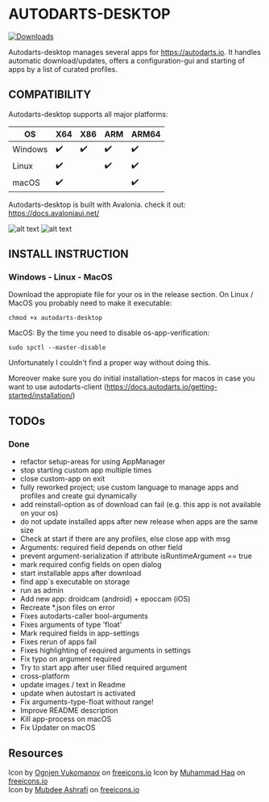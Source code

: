 # AUTODARTS-DESKTOP
[![Downloads](https://img.shields.io/github/downloads/lbormann/autodarts-desktop/total.svg)](https://github.com/lbormann/autodarts-desktop/releases/latest)

Autodarts-desktop manages several apps for https://autodarts.io.
It handles automatic download/updates, offers a configuration-gui and starting of apps by a list of curated profiles.


## COMPATIBILITY

Autodarts-desktop supports all major platforms:

| OS | X64 | X86 | ARM | ARM64
| ------------- | ------------- | ------------- | ------------- | ------------- | 
| Windows | :heavy_check_mark: | :heavy_check_mark: | :heavy_check_mark: | :heavy_check_mark: |
| Linux | :heavy_check_mark: |  | :heavy_check_mark: | :heavy_check_mark: |
| macOS | :heavy_check_mark: |  |  | :heavy_check_mark: |

Autodarts-desktop is built with Avalonia. check it out: https://docs.avaloniaui.net/


![alt text](https://github.com/lbormann/autodarts-desktop/blob/main/MAIN.PNG?raw=true)
![alt text](https://github.com/lbormann/autodarts-desktop/blob/main/SETTINGS.PNG?raw=true)



## INSTALL INSTRUCTION

### Windows - Linux - MacOS

Download the appropiate file for your os in the release section.
On Linux / MacOS you probably need to make it executable:

    chmod +x autodarts-desktop

MacOS: By the time you need to disable os-app-verification:

    sudo spctl --master-disable 


Unfortunately I couldn't find a proper way without doing this.

Moreover make sure you do initial installation-steps for macos in case you want to use autodarts-client (https://docs.autodarts.io/getting-started/installation/)


## TODOs


### Done
- refactor setup-areas for using AppManager
- stop starting custom app multiple times
- close custom-app on exit
- fully reworked project; use custom language to manage apps and profiles and create gui dynamically
- add reinstall-option as of download can fail (e.g. this app is not available on your os)
- do not update installed apps after new release when apps are the same size
- Check at start if there are any profiles, else close app with msg
- Arguments: required field depends on other field
- prevent argument-serialization if attribute isRuntimeArgument == true
- mark required config fields on open dialog
- start installable apps after download
- find app`s executable on storage
- run as admin
- Add new app: droidcam (android) + epoccam (iOS)
- Recreate *.json files on error
- Fixes autodarts-caller bool-arguments
- Fixes arguments of type 'float'
- Mark required fields in app-settings
- Fixes rerun of apps fail
- Fixes highlighting of required arguments in settings
- Fix typo on argument required
- Try to start app after user filled required argument
- cross-platform
- update images / text in Readme
- update when autostart is activated
- Fix arguments-type-float without range!
- Improve README description
- Kill app-process on macOS
- Fix Updater on macOS


## Resources

Icon by <a href="https://freeicons.io/profile/8178">Ognjen Vukomanov</a> on <a href="https://freeicons.io">freeicons.io</a>
Icon by <a href="https://freeicons.io/profile/823">Muhammad Haq</a> on <a href="https://freeicons.io">freeicons.io</a>                             
Icon by <a href="https://freeicons.io/profile/85671">Mubdee Ashrafi</a> on <a href="https://freeicons.io">freeicons.io</a>                             
